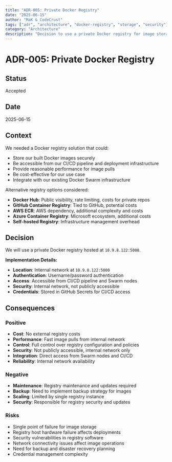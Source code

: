 ```yaml
---
title: "ADR-005: Private Docker Registry"
date: "2025-06-15"
author: "MaK & CodeCrust"
tags: ["adr", "architecture", "docker-registry", "storage", "security"]
category: "Architecture"
description: "Decision to use a private Docker registry for image storage and distribution"
---
```


# ADR-005: Private Docker Registry

## Status
Accepted

## Date
2025-06-15

## Context
We needed a Docker registry solution that could:
- Store our built Docker images securely
- Be accessible from our CI/CD pipeline and deployment infrastructure
- Provide reasonable performance for image pulls
- Be cost-effective for our use case
- Integrate with our existing Docker Swarm infrastructure

Alternative registry options considered:
- **Docker Hub**: Public visibility, rate limiting, costs for private repos
- **GitHub Container Registry**: Tied to GitHub, potential costs
- **AWS ECR**: AWS dependency, additional complexity and costs
- **Azure Container Registry**: Microsoft ecosystem, additional costs
- **Self-hosted Registry**: Infrastructure management overhead

## Decision
We will use a private Docker registry hosted at `10.9.8.122:5000`.

**Implementation Details:**
- **Location**: Internal network at `10.9.8.122:5000`
- **Authentication**: Username/password authentication
- **Access**: Accessible from CI/CD pipeline and Swarm nodes
- **Security**: Internal network, not publicly accessible
- **Credentials**: Stored in GitHub Secrets for CI/CD access

## Consequences

### Positive
- **Cost**: No external registry costs
- **Performance**: Fast image pulls from internal network
- **Control**: Full control over registry configuration and policies
- **Security**: Not publicly accessible, internal network only
- **Integration**: Direct access from Swarm nodes and CI/CD
- **Reliability**: Internal network availability

### Negative
- **Maintenance**: Registry maintenance and updates required
- **Backup**: Need to implement backup strategy for images
- **Scaling**: Limited by single registry instance
- **Security**: Responsible for registry security and updates

### Risks
- Single point of failure for image storage
- Registry host hardware failure affects deployments
- Security vulnerabilities in registry software
- Network connectivity issues affect image operations
- Need for backup and disaster recovery planning
- Credential management complexity